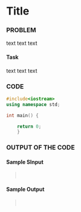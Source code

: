 # Title

### PROBLEM

text text text

#### Task

text text text

### CODE

```cpp
#include<iostream>
using namespace std;

int main() {

    return 0;
    }
```

### OUTPUT OF THE CODE

#### Sample SInput

> <br>

#### Sample Output

> <br>
